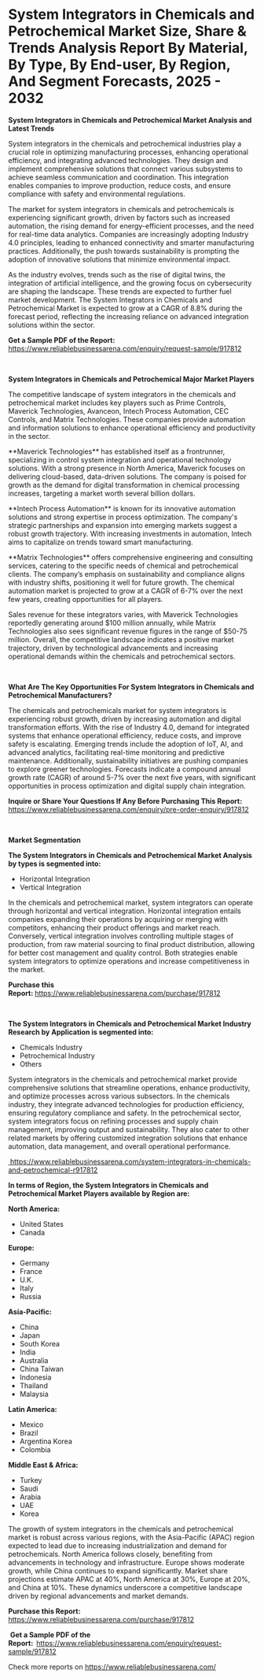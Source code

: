 <p><h1>System Integrators in Chemicals and Petrochemical Market Size, Share & Trends Analysis Report By Material, By Type, By End-user, By Region, And Segment Forecasts, 2025 - 2032</h1></p><p><strong>System Integrators in Chemicals and Petrochemical Market Analysis and Latest Trends</strong></p>
<p><p>System integrators in the chemicals and petrochemical industries play a crucial role in optimizing manufacturing processes, enhancing operational efficiency, and integrating advanced technologies. They design and implement comprehensive solutions that connect various subsystems to achieve seamless communication and coordination. This integration enables companies to improve production, reduce costs, and ensure compliance with safety and environmental regulations.</p><p>The market for system integrators in chemicals and petrochemicals is experiencing significant growth, driven by factors such as increased automation, the rising demand for energy-efficient processes, and the need for real-time data analytics. Companies are increasingly adopting Industry 4.0 principles, leading to enhanced connectivity and smarter manufacturing practices. Additionally, the push towards sustainability is prompting the adoption of innovative solutions that minimize environmental impact.</p><p>As the industry evolves, trends such as the rise of digital twins, the integration of artificial intelligence, and the growing focus on cybersecurity are shaping the landscape. These trends are expected to further fuel market development. The System Integrators in Chemicals and Petrochemical Market is expected to grow at a CAGR of 8.8% during the forecast period, reflecting the increasing reliance on advanced integration solutions within the sector.</p></p>
<p><strong>Get a Sample PDF of the Report:&nbsp;</strong> <a href="https://www.reliablebusinessarena.com/enquiry/request-sample/917812?utm_campaign=2939&utm_medium=2&utm_source=Github&utm_content=ia&utm_term=07032025&utm_id=system-integrators-in-chemicals-and-petrochemical">https://www.reliablebusinessarena.com/enquiry/request-sample/917812</a></p>
<p>&nbsp;</p>
<p><strong>System Integrators in Chemicals and Petrochemical Major Market Players</strong></p>
<p><p>The competitive landscape of system integrators in the chemicals and petrochemical market includes key players such as Prime Controls, Maverick Technologies, Avanceon, Intech Process Automation, CEC Controls, and Matrix Technologies. These companies provide automation and information solutions to enhance operational efficiency and productivity in the sector.</p><p>**Maverick Technologies** has established itself as a frontrunner, specializing in control system integration and operational technology solutions. With a strong presence in North America, Maverick focuses on delivering cloud-based, data-driven solutions. The company is poised for growth as the demand for digital transformation in chemical processing increases, targeting a market worth several billion dollars.</p><p>**Intech Process Automation** is known for its innovative automation solutions and strong expertise in process optimization. The company's strategic partnerships and expansion into emerging markets suggest a robust growth trajectory. With increasing investments in automation, Intech aims to capitalize on trends toward smart manufacturing.</p><p>**Matrix Technologies** offers comprehensive engineering and consulting services, catering to the specific needs of chemical and petrochemical clients. The company’s emphasis on sustainability and compliance aligns with industry shifts, positioning it well for future growth. The chemical automation market is projected to grow at a CAGR of 6-7% over the next few years, creating opportunities for all players.</p><p>Sales revenue for these integrators varies, with Maverick Technologies reportedly generating around $100 million annually, while Matrix Technologies also sees significant revenue figures in the range of $50-75 million. Overall, the competitive landscape indicates a positive market trajectory, driven by technological advancements and increasing operational demands within the chemicals and petrochemical sectors.</p></p>
<p>&nbsp;</p>
<p><strong>What Are The Key Opportunities For System Integrators in Chemicals and Petrochemical Manufacturers?</strong></p>
<p><p>The chemicals and petrochemicals market for system integrators is experiencing robust growth, driven by increasing automation and digital transformation efforts. With the rise of Industry 4.0, demand for integrated systems that enhance operational efficiency, reduce costs, and improve safety is escalating. Emerging trends include the adoption of IoT, AI, and advanced analytics, facilitating real-time monitoring and predictive maintenance. Additionally, sustainability initiatives are pushing companies to explore greener technologies. Forecasts indicate a compound annual growth rate (CAGR) of around 5-7% over the next five years, with significant opportunities in process optimization and digital supply chain integration.</p></p>
<p><strong>Inquire or Share Your Questions If Any Before Purchasing This Report:</strong> <a href="https://www.reliablebusinessarena.com/enquiry/pre-order-enquiry/917812?utm_campaign=2939&utm_medium=2&utm_source=Github&utm_content=ia&utm_term=07032025&utm_id=system-integrators-in-chemicals-and-petrochemical">https://www.reliablebusinessarena.com/enquiry/pre-order-enquiry/917812</a></p>
<p>&nbsp;</p>
<p><strong>Market Segmentation</strong></p>
<p><strong>The System Integrators in Chemicals and Petrochemical Market Analysis by types is segmented into:</strong></p>
<p><ul><li>Horizontal Integration</li><li>Vertical Integration</li></ul></p>
<p><p>In the chemicals and petrochemical market, system integrators can operate through horizontal and vertical integration. Horizontal integration entails companies expanding their operations by acquiring or merging with competitors, enhancing their product offerings and market reach. Conversely, vertical integration involves controlling multiple stages of production, from raw material sourcing to final product distribution, allowing for better cost management and quality control. Both strategies enable system integrators to optimize operations and increase competitiveness in the market.</p></p>
<p><strong>Purchase this Report:&nbsp;</strong><a href="https://www.reliablebusinessarena.com/purchase/917812?utm_campaign=2939&utm_medium=2&utm_source=Github&utm_content=ia&utm_term=07032025&utm_id=system-integrators-in-chemicals-and-petrochemical">https://www.reliablebusinessarena.com/purchase/917812</a></p>
<p>&nbsp;</p>
<p><strong>The System Integrators in Chemicals and Petrochemical Market Industry Research by Application is segmented into:</strong></p>
<p><ul><li>Chemicals Industry</li><li>Petrochemical Industry</li><li>Others</li></ul></p>
<p><p>System integrators in the chemicals and petrochemical market provide comprehensive solutions that streamline operations, enhance productivity, and optimize processes across various subsectors. In the chemicals industry, they integrate advanced technologies for production efficiency, ensuring regulatory compliance and safety. In the petrochemical sector, system integrators focus on refining processes and supply chain management, improving output and sustainability. They also cater to other related markets by offering customized integration solutions that enhance automation, data management, and overall operational performance.</p></p>
<p><a href="https://www.reliablebusinessarena.com/system-integrators-in-chemicals-and-petrochemical-r917812?utm_campaign=2939&utm_medium=2&utm_source=Github&utm_content=ia&utm_term=07032025&utm_id=system-integrators-in-chemicals-and-petrochemical">&nbsp;https://www.reliablebusinessarena.com/system-integrators-in-chemicals-and-petrochemical-r917812</a></p>
<p><strong>In terms of Region, the System Integrators in Chemicals and Petrochemical Market Players available by Region are:</strong></p>
<p>
    <p> <strong> North America: </strong>
        <ul>
            <li>United States</li>
            <li>Canada</li>
        </ul>
        </p> 
    <p> <strong> Europe: </strong>
        <ul>
            <li>Germany</li>
            <li>France</li>
            <li>U.K.</li>
            <li>Italy</li>
            <li>Russia</li>
        </ul>
        </p> 
    <p> <strong> Asia-Pacific: </strong>
        <ul>
            <li>China</li>
            <li>Japan</li>
            <li>South Korea</li>
            <li>India</li>
            <li>Australia</li>
            <li>China Taiwan</li>
            <li>Indonesia</li>
            <li>Thailand</li>
            <li>Malaysia</li>
        </ul>
        </p> 
    <p> <strong> Latin America: </strong>
        <ul>
            <li>Mexico</li>
            <li>Brazil</li>
            <li>Argentina Korea</li>
            <li>Colombia</li>
        </ul>
        </p> 
    <p> <strong> Middle East & Africa: </strong>
        <ul>
            <li>Turkey</li>
            <li>Saudi</li>
            <li>Arabia</li>
            <li>UAE</li>
            <li>Korea</li>
        </ul>
    </p>
    </p>
<p><p>The growth of system integrators in the chemicals and petrochemical market is robust across various regions, with the Asia-Pacific (APAC) region expected to lead due to increasing industrialization and demand for petrochemicals. North America follows closely, benefiting from advancements in technology and infrastructure. Europe shows moderate growth, while China continues to expand significantly. Market share projections estimate APAC at 40%, North America at 30%, Europe at 20%, and China at 10%. These dynamics underscore a competitive landscape driven by regional advancements and market demands.</p></p>
<p><strong>Purchase this Report: </strong><a href="https://www.reliablebusinessarena.com/purchase/917812?utm_campaign=2939&utm_medium=2&utm_source=Github&utm_content=ia&utm_term=07032025&utm_id=system-integrators-in-chemicals-and-petrochemical">https://www.reliablebusinessarena.com/purchase/917812</a></p>
<p>&nbsp;<strong>Get a Sample PDF of the Report:&nbsp;&nbsp;</strong><a href="https://www.reliablebusinessarena.com/enquiry/request-sample/917812?utm_campaign=2939&utm_medium=2&utm_source=Github&utm_content=ia&utm_term=07032025&utm_id=system-integrators-in-chemicals-and-petrochemical">https://www.reliablebusinessarena.com/enquiry/request-sample/917812</a></p>
<p><strong></strong></p>
<p>Check more reports on <a href="https://www.reliablebusinessarena.com/?utm_campaign=2939&utm_medium=2&utm_source=Github&utm_content=ia&utm_term=07032025&utm_id=system-integrators-in-chemicals-and-petrochemical">https://www.reliablebusinessarena.com/</a></p>
